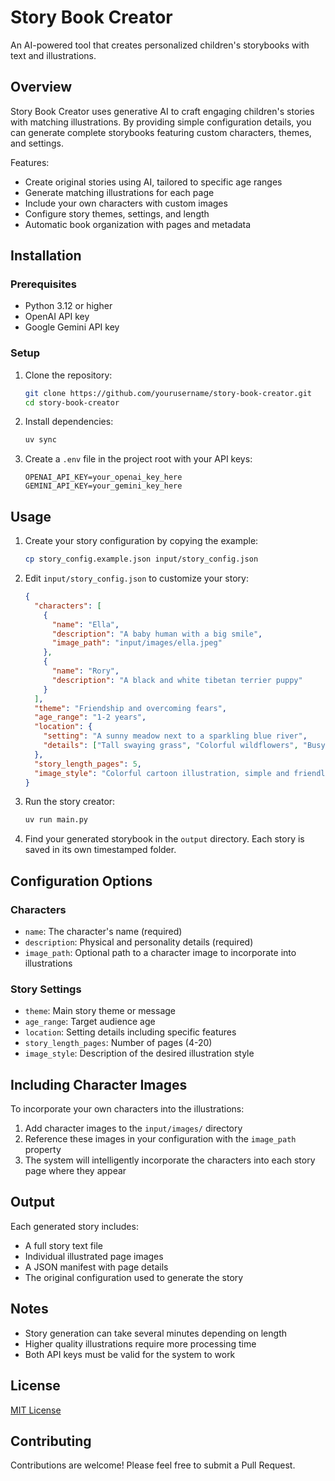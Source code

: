 # Story Book Creator

An AI-powered tool that creates personalized children's storybooks with text and illustrations.

## Overview

Story Book Creator uses generative AI to craft engaging children's stories with matching illustrations. By providing simple configuration details, you can generate complete storybooks featuring custom characters, themes, and settings.

Features:
- Create original stories using AI, tailored to specific age ranges
- Generate matching illustrations for each page
- Include your own characters with custom images
- Configure story themes, settings, and length
- Automatic book organization with pages and metadata

## Installation

### Prerequisites
- Python 3.12 or higher
- OpenAI API key
- Google Gemini API key

### Setup

1. Clone the repository:
   ```bash
   git clone https://github.com/yourusername/story-book-creator.git
   cd story-book-creator
   ```

2. Install dependencies:
   ```bash
   uv sync
   ```

3. Create a `.env` file in the project root with your API keys:
   ```
   OPENAI_API_KEY=your_openai_key_here
   GEMINI_API_KEY=your_gemini_key_here
   ```

## Usage

1. Create your story configuration by copying the example:
   ```bash
   cp story_config.example.json input/story_config.json
   ```

2. Edit `input/story_config.json` to customize your story:
   ```json
   {
     "characters": [
       {
         "name": "Ella",
         "description": "A baby human with a big smile",
         "image_path": "input/images/ella.jpeg"
       },
       {
         "name": "Rory",
         "description": "A black and white tibetan terrier puppy"
       }
     ],
     "theme": "Friendship and overcoming fears",
     "age_range": "1-2 years",
     "location": {
       "setting": "A sunny meadow next to a sparkling blue river",
       "details": ["Tall swaying grass", "Colorful wildflowers", "Busy buzzing bees"]
     },
     "story_length_pages": 5,
     "image_style": "Colorful cartoon illustration, simple and friendly, watercolor texture"
   }
   ```

3. Run the story creator:
   ```bash
   uv run main.py
   ```

4. Find your generated storybook in the `output` directory. Each story is saved in its own timestamped folder.

## Configuration Options

### Characters
- `name`: The character's name (required)
- `description`: Physical and personality details (required)
- `image_path`: Optional path to a character image to incorporate into illustrations

### Story Settings
- `theme`: Main story theme or message
- `age_range`: Target audience age
- `location`: Setting details including specific features
- `story_length_pages`: Number of pages (4-20)
- `image_style`: Description of the desired illustration style

## Including Character Images

To incorporate your own characters into the illustrations:

1. Add character images to the `input/images/` directory
2. Reference these images in your configuration with the `image_path` property
3. The system will intelligently incorporate the characters into each story page where they appear

## Output

Each generated story includes:

- A full story text file
- Individual illustrated page images
- A JSON manifest with page details
- The original configuration used to generate the story

## Notes

- Story generation can take several minutes depending on length
- Higher quality illustrations require more processing time
- Both API keys must be valid for the system to work

## License

[MIT License](LICENSE)

## Contributing

Contributions are welcome! Please feel free to submit a Pull Request.